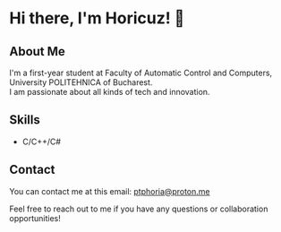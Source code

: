 # Hi there, I'm Horicuz! 👋

## About Me
I'm a first-year student at Faculty of Automatic Control and Computers, University POLITEHNICA of Bucharest.  
I am passionate about all kinds of tech and innovation.

## Skills
- C/C++/C#

## Contact

You can contact me at this email: ptphoria@proton.me

Feel free to reach out to me if you have any questions or collaboration opportunities!
